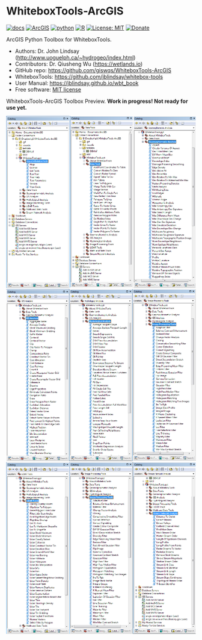 # WhiteboxTools-ArcGIS

[![docs](https://img.shields.io/badge/docs-passing-brightgreen.svg)](https://jblindsay.github.io/wbt_book)
[![ArcGIS](https://img.shields.io/badge/package-ArcGIS-brightgreen.svg)](https://github.com/giswqs/WhiteboxTools-ArcGIS)
[![python](https://img.shields.io/badge/package-Python-blue.svg)](https://github.com/giswqs/whitebox)
[![R](https://img.shields.io/badge/package-R-green.svg)](https://github.com/giswqs/whiteboxR)
[![License: MIT](https://img.shields.io/badge/License-MIT-yellow.svg)](https://opensource.org/licenses/MIT)
[![Donate](https://img.shields.io/badge/Donate-Buy%20me%20a%20coffee-yellowgreen.svg)](https://www.buymeacoffee.com/giswqs)

ArcGIS Python Toolbox for WhiteboxTools.

* Authors: Dr. John Lindsay (<http://www.uoguelph.ca/~hydrogeo/index.html>)
* Contributors: Dr. Qiusheng Wu (<https://wetlands.io>)
* GitHub repo: <https://github.com/giswqs/WhiteboxTools-ArcGIS>
* WhiteboxTools: <https://github.com/jblindsay/whitebox-tools>
* User Manual: <https://jblindsay.github.io/wbt_book>
* Free software: [MIT license](https://opensource.org/licenses/MIT)

WhiteboxTools-ArcGIS Toolbox Preview. **Work in progress! Not ready for use yet.**

![Toolbox-1](screenshots/Toolbox-1.png)
![Toolbox-2](screenshots/Toolbox-2.png)
![Toolbox-3](screenshots/Toolbox-3.png)